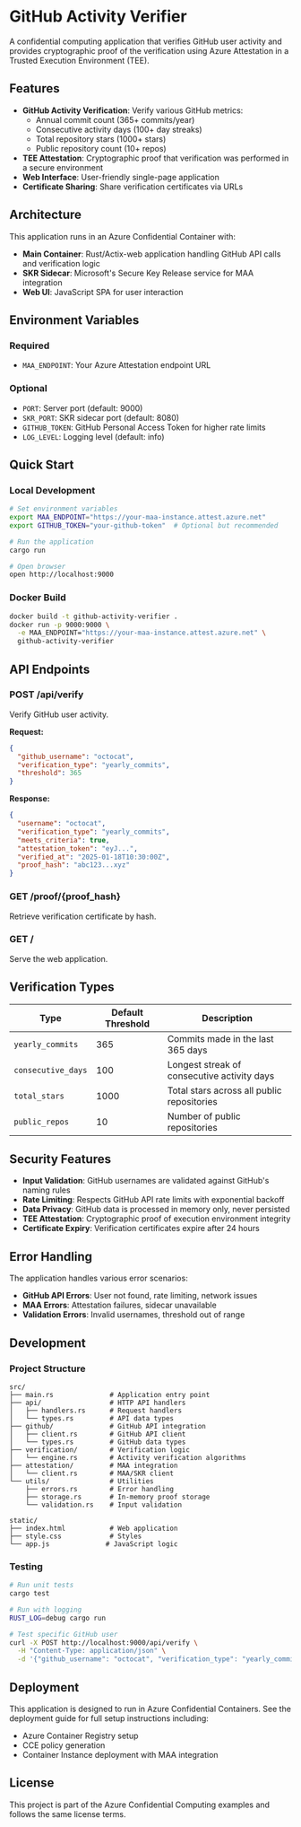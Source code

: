 # GitHub Activity Verifier

A confidential computing application that verifies GitHub user activity and provides cryptographic proof of the verification using Azure Attestation in a Trusted Execution Environment (TEE).

## Features

- **GitHub Activity Verification**: Verify various GitHub metrics:
  - Annual commit count (365+ commits/year)
  - Consecutive activity days (100+ day streaks)
  - Total repository stars (1000+ stars)
  - Public repository count (10+ repos)
- **TEE Attestation**: Cryptographic proof that verification was performed in a secure environment
- **Web Interface**: User-friendly single-page application
- **Certificate Sharing**: Share verification certificates via URLs

## Architecture

This application runs in an Azure Confidential Container with:
- **Main Container**: Rust/Actix-web application handling GitHub API calls and verification logic
- **SKR Sidecar**: Microsoft's Secure Key Release service for MAA integration
- **Web UI**: JavaScript SPA for user interaction

## Environment Variables

### Required
- `MAA_ENDPOINT`: Your Azure Attestation endpoint URL

### Optional
- `PORT`: Server port (default: 9000)
- `SKR_PORT`: SKR sidecar port (default: 8080)
- `GITHUB_TOKEN`: GitHub Personal Access Token for higher rate limits
- `LOG_LEVEL`: Logging level (default: info)

## Quick Start

### Local Development
```bash
# Set environment variables
export MAA_ENDPOINT="https://your-maa-instance.attest.azure.net"
export GITHUB_TOKEN="your-github-token"  # Optional but recommended

# Run the application
cargo run

# Open browser
open http://localhost:9000
```

### Docker Build
```bash
docker build -t github-activity-verifier .
docker run -p 9000:9000 \
  -e MAA_ENDPOINT="https://your-maa-instance.attest.azure.net" \
  github-activity-verifier
```

## API Endpoints

### POST /api/verify
Verify GitHub user activity.

**Request:**
```json
{
  "github_username": "octocat",
  "verification_type": "yearly_commits",
  "threshold": 365
}
```

**Response:**
```json
{
  "username": "octocat",
  "verification_type": "yearly_commits",
  "meets_criteria": true,
  "attestation_token": "eyJ...",
  "verified_at": "2025-01-18T10:30:00Z",
  "proof_hash": "abc123...xyz"
}
```

### GET /proof/{proof_hash}
Retrieve verification certificate by hash.

### GET /
Serve the web application.

## Verification Types

| Type | Default Threshold | Description |
|------|------------------|-------------|
| `yearly_commits` | 365 | Commits made in the last 365 days |
| `consecutive_days` | 100 | Longest streak of consecutive activity days |
| `total_stars` | 1000 | Total stars across all public repositories |
| `public_repos` | 10 | Number of public repositories |

## Security Features

- **Input Validation**: GitHub usernames are validated against GitHub's naming rules
- **Rate Limiting**: Respects GitHub API rate limits with exponential backoff
- **Data Privacy**: GitHub data is processed in memory only, never persisted
- **TEE Attestation**: Cryptographic proof of execution environment integrity
- **Certificate Expiry**: Verification certificates expire after 24 hours

## Error Handling

The application handles various error scenarios:
- **GitHub API Errors**: User not found, rate limiting, network issues
- **MAA Errors**: Attestation failures, sidecar unavailable
- **Validation Errors**: Invalid usernames, threshold out of range

## Development

### Project Structure
```
src/
├── main.rs              # Application entry point
├── api/                 # HTTP API handlers
│   ├── handlers.rs      # Request handlers
│   └── types.rs         # API data types
├── github/              # GitHub API integration
│   ├── client.rs        # GitHub API client
│   └── types.rs         # GitHub data types
├── verification/        # Verification logic
│   └── engine.rs        # Activity verification algorithms
├── attestation/         # MAA integration
│   └── client.rs        # MAA/SKR client
└── utils/               # Utilities
    ├── errors.rs        # Error handling
    ├── storage.rs       # In-memory proof storage
    └── validation.rs    # Input validation

static/
├── index.html           # Web application
├── style.css            # Styles
└── app.js              # JavaScript logic
```

### Testing
```bash
# Run unit tests
cargo test

# Run with logging
RUST_LOG=debug cargo run

# Test specific GitHub user
curl -X POST http://localhost:9000/api/verify \
  -H "Content-Type: application/json" \
  -d '{"github_username": "octocat", "verification_type": "yearly_commits"}'
```

## Deployment

This application is designed to run in Azure Confidential Containers. See the deployment guide for full setup instructions including:
- Azure Container Registry setup
- CCE policy generation
- Container Instance deployment with MAA integration

## License

This project is part of the Azure Confidential Computing examples and follows the same license terms.